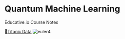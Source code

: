 # Quantum Machine Learning 

Educative.io Course Notes

🔗[Titanic Data](https://www.kaggle.com/datasets/eigenscribe/titanic-passengers?select=test.csv)
![euler4](https://github.com/user-attachments/assets/3b404572-1c66-46de-a08e-c825c04fd28b)
